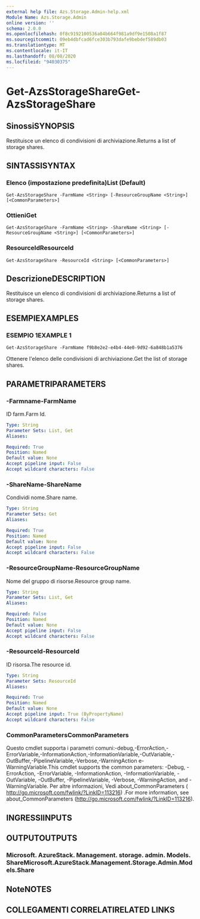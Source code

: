```yaml
---
external help file: Azs.Storage.Admin-help.xml
Module Name: Azs.Storage.Admin
online version: ''
schema: 2.0.0
ms.openlocfilehash: 0f8c9192100536a04b664f981a9df9e1508a1f87
ms.sourcegitcommit: 09eb4dbfcad6fce303b793dafe9bebdef589db03
ms.translationtype: MT
ms.contentlocale: it-IT
ms.lasthandoff: 08/08/2020
ms.locfileid: "94030375"
---
```

# <span data-ttu-id="91943-101">Get-AzsStorageShare</span><span class="sxs-lookup"><span data-stu-id="91943-101">Get-AzsStorageShare</span></span>

## <span data-ttu-id="91943-102">Sinossi</span><span class="sxs-lookup"><span data-stu-id="91943-102">SYNOPSIS</span></span>
<span data-ttu-id="91943-103">Restituisce un elenco di condivisioni di archiviazione.</span><span class="sxs-lookup"><span data-stu-id="91943-103">Returns a list of storage shares.</span></span>

## <span data-ttu-id="91943-104">SINTASSI</span><span class="sxs-lookup"><span data-stu-id="91943-104">SYNTAX</span></span>

### <span data-ttu-id="91943-105">Elenco (impostazione predefinita)</span><span class="sxs-lookup"><span data-stu-id="91943-105">List (Default)</span></span>
```
Get-AzsStorageShare -FarmName <String> [-ResourceGroupName <String>] [<CommonParameters>]
```

### <span data-ttu-id="91943-106">Ottieni</span><span class="sxs-lookup"><span data-stu-id="91943-106">Get</span></span>
```
Get-AzsStorageShare -FarmName <String> -ShareName <String> [-ResourceGroupName <String>] [<CommonParameters>]
```

### <span data-ttu-id="91943-107">ResourceId</span><span class="sxs-lookup"><span data-stu-id="91943-107">ResourceId</span></span>
```
Get-AzsStorageShare -ResourceId <String> [<CommonParameters>]
```

## <span data-ttu-id="91943-108">Descrizione</span><span class="sxs-lookup"><span data-stu-id="91943-108">DESCRIPTION</span></span>
<span data-ttu-id="91943-109">Restituisce un elenco di condivisioni di archiviazione.</span><span class="sxs-lookup"><span data-stu-id="91943-109">Returns a list of storage shares.</span></span>

## <span data-ttu-id="91943-110">ESEMPI</span><span class="sxs-lookup"><span data-stu-id="91943-110">EXAMPLES</span></span>

### <span data-ttu-id="91943-111">ESEMPIO 1</span><span class="sxs-lookup"><span data-stu-id="91943-111">EXAMPLE 1</span></span>
```
Get-AzsStorageShare -FarmName f9b8e2e2-e4b4-44e0-9d92-6a848b1a5376
```

<span data-ttu-id="91943-112">Ottenere l'elenco delle condivisioni di archiviazione.</span><span class="sxs-lookup"><span data-stu-id="91943-112">Get the list of storage shares.</span></span>

## <span data-ttu-id="91943-113">PARAMETRI</span><span class="sxs-lookup"><span data-stu-id="91943-113">PARAMETERS</span></span>

### <span data-ttu-id="91943-114">-Farmname</span><span class="sxs-lookup"><span data-stu-id="91943-114">-FarmName</span></span>
<span data-ttu-id="91943-115">ID farm.</span><span class="sxs-lookup"><span data-stu-id="91943-115">Farm Id.</span></span>

```yaml
Type: String
Parameter Sets: List, Get
Aliases:

Required: True
Position: Named
Default value: None
Accept pipeline input: False
Accept wildcard characters: False
```

### <span data-ttu-id="91943-116">-ShareName</span><span class="sxs-lookup"><span data-stu-id="91943-116">-ShareName</span></span>
<span data-ttu-id="91943-117">Condividi nome.</span><span class="sxs-lookup"><span data-stu-id="91943-117">Share name.</span></span>

```yaml
Type: String
Parameter Sets: Get
Aliases:

Required: True
Position: Named
Default value: None
Accept pipeline input: False
Accept wildcard characters: False
```

### <span data-ttu-id="91943-118">-ResourceGroupName</span><span class="sxs-lookup"><span data-stu-id="91943-118">-ResourceGroupName</span></span>
<span data-ttu-id="91943-119">Nome del gruppo di risorse.</span><span class="sxs-lookup"><span data-stu-id="91943-119">Resource group name.</span></span>

```yaml
Type: String
Parameter Sets: List, Get
Aliases:

Required: False
Position: Named
Default value: None
Accept pipeline input: False
Accept wildcard characters: False
```

### <span data-ttu-id="91943-120">-ResourceId</span><span class="sxs-lookup"><span data-stu-id="91943-120">-ResourceId</span></span>
<span data-ttu-id="91943-121">ID risorsa.</span><span class="sxs-lookup"><span data-stu-id="91943-121">The resource id.</span></span>

```yaml
Type: String
Parameter Sets: ResourceId
Aliases:

Required: True
Position: Named
Default value: None
Accept pipeline input: True (ByPropertyName)
Accept wildcard characters: False
```

### <span data-ttu-id="91943-122">CommonParameters</span><span class="sxs-lookup"><span data-stu-id="91943-122">CommonParameters</span></span>
<span data-ttu-id="91943-123">Questo cmdlet supporta i parametri comuni:-debug,-ErrorAction,-ErrorVariable,-InformationAction,-InformationVariable,-OutVariable,-OutBuffer,-PipelineVariable,-Verbose,-WarningAction e-WarningVariable.</span><span class="sxs-lookup"><span data-stu-id="91943-123">This cmdlet supports the common parameters: -Debug, -ErrorAction, -ErrorVariable, -InformationAction, -InformationVariable, -OutVariable, -OutBuffer, -PipelineVariable, -Verbose, -WarningAction, and -WarningVariable.</span></span> <span data-ttu-id="91943-124">Per altre informazioni, Vedi about_CommonParameters ( http://go.microsoft.com/fwlink/?LinkID=113216) .</span><span class="sxs-lookup"><span data-stu-id="91943-124">For more information, see about_CommonParameters (http://go.microsoft.com/fwlink/?LinkID=113216).</span></span>

## <span data-ttu-id="91943-125">INGRESSI</span><span class="sxs-lookup"><span data-stu-id="91943-125">INPUTS</span></span>

## <span data-ttu-id="91943-126">OUTPUT</span><span class="sxs-lookup"><span data-stu-id="91943-126">OUTPUTS</span></span>

### <span data-ttu-id="91943-127">Microsoft. AzureStack. Management. storage. admin. Models. Share</span><span class="sxs-lookup"><span data-stu-id="91943-127">Microsoft.AzureStack.Management.Storage.Admin.Models.Share</span></span>

## <span data-ttu-id="91943-128">Note</span><span class="sxs-lookup"><span data-stu-id="91943-128">NOTES</span></span>

## <span data-ttu-id="91943-129">COLLEGAMENTI CORRELATI</span><span class="sxs-lookup"><span data-stu-id="91943-129">RELATED LINKS</span></span>
